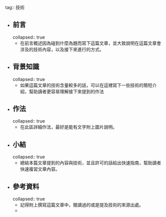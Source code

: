 tag:: 技術

- ## 前言
  collapsed:: true
	- 在前言概述因為碰到什麼為題而寫下這篇文章，並大致說明在這篇文章會涉及的技術內容，以及接下來進行的方式。
- ## 背景知識
  collapsed:: true
	- 如果這篇文章的技術含量較多的話，可以在這裡寫下一些技術的簡短介紹，幫助讀者更容易理解接下來提到的作法
- ## 作法
  collapsed:: true
	- 在此區詳細作法，最好是能有文字附上圖片說明。
- ## 小結
  collapsed:: true
	- 總結本篇文章提到的內容與技術，並且許可的話給出快速指南，幫助讀者快速複習文章內容。
- ## 參考資料
  collapsed:: true
	- 記得附上撰寫這篇文章中，閱讀過的或是提及技術的來源出處。
	-